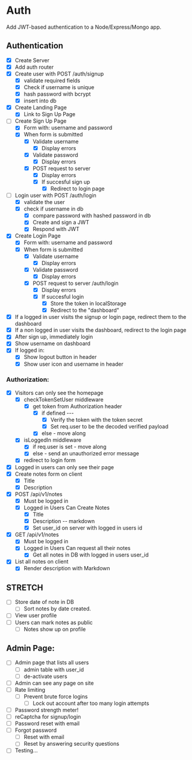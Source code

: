 # Auth

Add JWT-based authentication to a Node/Express/Mongo app.

## Authentication
* [x] Create Server
* [x] Add auth router
* [x] Create user with POST /auth/signup
	* [x] validate required fields
	* [x] Check if username is unique
	* [x] hash password with bcrypt
	* [x] insert into db
* [x] Create Landing Page
	* [x] Link to Sign Up Page
* [ ] Create Sign Up Page
	* [x] Form with: username and password
	* [x] When form is submitted
		* [x] Validate username
			* [x] Display errors
		* [x] Validate password
			* [x] Display errors
		* [x] POST request to server
			* [x] Display errors
			* [x] If succesful sign up
				* [x] Redirect to login page
* [ ] Login user with POST /auth/login
	* [x] validate the user
	* [x] check if username in db
		* [x] compare password with hashed password in db
		* [x] Create and sign a JWT
      * [x] Respond with JWT
* [x] Create Login Page
	* [x] Form with: username and password
	* [x] When form is submitted
		* [x] Validate username
			* [x] Display errors
		* [x] Validate password
			* [x] Display errors
		* [x] POST request to server /auth/login
			* [x] Display errors
			* [x] If succesful login
				* [x] Store the token in localStorage
				* [x] Redirect to the "dashboard"
* [x] If a logged in user visits the signup or login page, redirect them to the dashboard
* [x] If a non logged in user visits the dashboard, redirect to the login page
* [x] After sign up, immediately login
* [x] Show username on dashboard
* [x] If logged in:
	* [x] Show logout button in header
	* [x] Show user icon and username in header

### Authorization:
* [x] Visitors can only see the homepage
	* [x] checkTokenSetUser middleware
		* [x] get token from Authorization header
			* [x] if defined ---
				* [x] Verify the token with the token secret
				* [x] Set req.user to be the decoded verified payload
			* [x] else - move along
	* [x] isLoggedIn middleware
		* [x] if req.user is set - move along
		* [x] else - send an unauthorized error message
	* [x] redirect to login form
* [x] Logged in users can only see their page
* [x] Create notes form on client
	* [x] Title
	* [x] Description
* [x] POST /api/v1/notes
	* [x] Must be logged in
	* [x] Logged in Users Can Create Notes
		* [x] Title
		* [x] Description -- markdown
		* [x] Set user_id on server with logged in users id
* [x] GET /api/v1/notes
	* [x] Must be logged in
	* [x] Logged in Users Can request all their notes 
		* [x] Get all notes in DB with logged in users user_id
* [x] List all notes on client
	* [x] Render description with Markdown

## STRETCH

* [ ] Store date of note in DB
	* [ ] Sort notes by date created.
* [ ] View user profile
* [ ] Users can mark notes as public
	* [ ] Notes show up on profile

## Admin Page:
* [ ] Admin page that lists all users
	* [ ] admin table with user_id
	* [ ] de-activate users
* [ ] Admin can see any page on site
* [ ] Rate limiting
  * [ ] Prevent brute force logins
	* [ ] Lock out account after too many login attempts
* [ ] Password strength meter!
* [ ] reCaptcha for signup/login
* [ ] Password reset with email
* [ ] Forgot password
	* [ ] Reset with email
	* [ ] Reset by answering security questions
* [ ] Testing...
